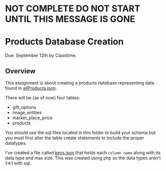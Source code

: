 # NOT COMPLETE DO NOT START UNTIL THIS MESSAGE IS GONE

# Products Database Creation
Due: September 12th by Classtime.

## Overview

This assignment is about creating a products database representing data found in [allProducts.json](../../walmart_data/allProducts.json). 

There will be (as of now) four tables:

- gift_options
- image_entities
- market_place_price
- products

You should use the sql files located in this folder to build your schema but you must first alter the table create statements 
to include the proper datatypes. 

I've created a file called [keys.json](./keys.json) that holds each `column name` along with its data type and max size. This was created using php so the data types aren't 1=>1 with sql. 




